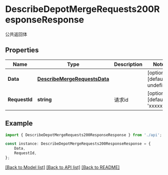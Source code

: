 # DescribeDepotMergeRequests200ResponseResponse

公共返回体

## Properties

Name | Type | Description | Notes
------------ | ------------- | ------------- | -------------
**Data** | [**DescribeMergeRequestsData**](DescribeMergeRequestsData.md) |  | [optional] [default to undefined]
**RequestId** | **string** | 请求id | [optional] [default to 'xxxxx']

## Example

```typescript
import { DescribeDepotMergeRequests200ResponseResponse } from './api';

const instance: DescribeDepotMergeRequests200ResponseResponse = {
    Data,
    RequestId,
};
```

[[Back to Model list]](../README.md#documentation-for-models) [[Back to API list]](../README.md#documentation-for-api-endpoints) [[Back to README]](../README.md)
